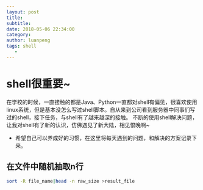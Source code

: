 ```yaml
---
layout: post
title:
subtitle:
date: 2018-05-06 22:34:00
category:
author: luanpeng
tags: shell
   -
---
```


# shell很重要~

在学校的时候，一直接触的都是Java、Python一直都对shell有偏见，很喜欢使用linux系统，但是基本没怎么写过shell脚本。自从来到公司看到服务器中同事们写过的shell，接下任务，与shell有了越来越深的接触。
不断的使用shell解决问题，让我对shell有了新的认识，仿佛遇见了新大陆，相见恨晚啊~

- 希望自己可以养成好的习惯，在这里将每天遇到的问题，和解决的方案记录下来。

## 在文件中随机抽取n行

```bash
sort -R file_name|head -n raw_size >result_file
```

